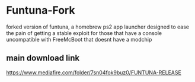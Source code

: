 # Funtuna-Fork
forked version of funtuna, a homebrew ps2 app launcher designed to ease the pain of getting a stable exploit for those that have a console uncompatible with FreeMcBoot that doesnt have a modchip



## main download link 

https://www.mediafire.com/folder/7sn04fok9buz0/FUNTUNA-RELEASE
